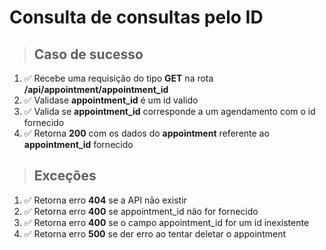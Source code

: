 # Consulta de consultas pelo ID

> ## Caso de sucesso

1. ✅ Recebe uma requisição do tipo **GET** na rota **/api/appointment/appointment_id**
2. ✅ Validase **appointment_id** é um id valido
3. ✅ Valida se **appointment_id** corresponde a um agendamento com o id fornecido
4. ✅ Retorna **200** com os dados do **appointment** referente ao **appointment_id** fornecido

> ## Exceções

1. ✅ Retorna erro **404** se a API não existir
2. ✅ Retorna erro **400** se appointment_id não for fornecido
3. ✅ Retorna erro **400** se o campo appointment_id for um id inexistente
4. ✅ Retorna erro **500** se der erro ao tentar deletar o appointment